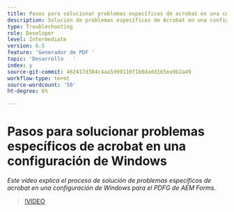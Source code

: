 ```yaml
---
title: Pasos para solucionar problemas específicos de acrobat en una configuración de Windows
description: Solución de problemas específicos de Acrobat en una configuración de Windows
type: Troubleshooting
role: Developer
level: Intermediate
version: 6.5
feature: 'Generador de PDF '
topic: 'Desarrollo   '
index: y
source-git-commit: 462417d384c4aa5d99110f1b8dadd165ea9b2a49
workflow-type: tm+mt
source-wordcount: '50'
ht-degree: 6%

---
```




# Pasos para solucionar problemas específicos de acrobat en una configuración de Windows

*Este vídeo explica el proceso de solución de problemas específicos de acrobat en una configuración de Windows para el PDFG de AEM Forms.*

>[!VIDEO](https://video.tv.adobe.com/v/335480?quality=9&learn=on)


